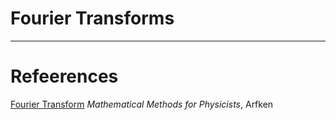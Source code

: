 # Fourier Transforms



---
# Refeerences
[Fourier Transform](https://en.wikipedia.org/wiki/Fourier_transform)
*Mathematical Methods for Physicists*, Arfken